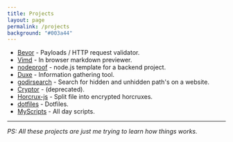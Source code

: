 ```yaml
---
title: Projects
layout: page
permalink: /projects
background: "#003a44"
---
```


* [Bevor](https://github.com/hihebark/bevor) -  Payloads / HTTP request validator.
* [Vimd](https://hihebark.github.io/vimd/) - In browser markdown previewer.
* [nodeproof](https://github.com/hihebark/nodeproof) - node.js template for a backend project.
* [Duxe](https://github.com/hihebark/Duxe) - Information gathering tool.
* [godirsearch](https://github.com/hihebark/godirsearch) - Search for hidden and unhidden path's on a website.
* [Cryptor](https://github.com/hihebark/CrypTor) - (deprecated).
* [Horcrux-js](https://github.com/hihebark/horcrux-js) - Split file into encrypted horcruxes.
* [dotfiles](https://github.com/hihebark/dotfiles) - Dotfiles.
* [MyScripts](https://github.com/hihebark/MyScripts) - All day scripts.

---
*PS: All these projects are just me trying to learn how things works.*
